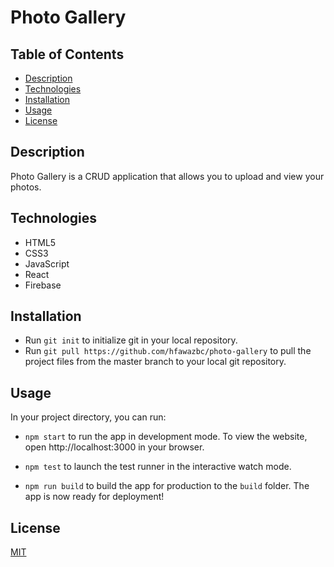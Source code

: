 # Photo Gallery

## Table of Contents
- [Description](#description)
- [Technologies](#technologies)
- [Installation](#installation)
- [Usage](#usage)
- [License](#license)

## Description
Photo Gallery is a CRUD application that allows you to upload and view your photos.

## Technologies
- HTML5
- CSS3
- JavaScript
- React
- Firebase

## Installation
- Run ```git init``` to initialize git in your local repository.
- Run ```git pull https://github.com/hfawazbc/photo-gallery``` to pull the project files from the master branch to your local git repository.

## Usage
In your project directory, you can run:

- ```npm start``` to run the app in development mode. To view the website, open http://localhost:3000 in your browser.

- ```npm test``` to launch the test runner in the interactive watch mode.

- ```npm run build``` to build the app for production to the ```build``` folder. The app is now ready for deployment!

## License
[MIT](./LICENSE)
